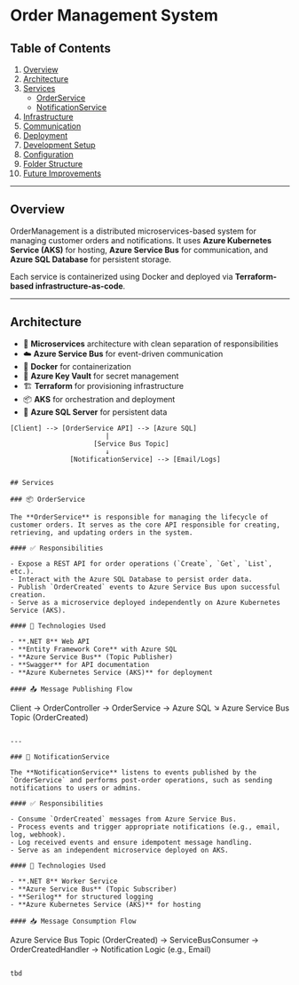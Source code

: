 # Order Management System

## Table of Contents

1. [Overview](#overview)  
2. [Architecture](#architecture)  
3. [Services](#services)  
   - [OrderService](#orderservice)
   - [NotificationService](#notificationservice)
4. [Infrastructure](#infrastructure)
5. [Communication](#communication-via-service-bus)
6. [Deployment](#deployment)
7. [Development Setup](#development-setup)
8. [Configuration](#configuration)
9. [Folder Structure](#folder-structure)
10. [Future Improvements](#future-improvements)

---

## Overview

OrderManagement is a distributed microservices-based system for managing customer orders and notifications. It uses **Azure Kubernetes Service (AKS)** for hosting, **Azure Service Bus** for communication, and **Azure SQL Database** for persistent storage.

Each service is containerized using Docker and deployed via **Terraform-based infrastructure-as-code**.

---

## Architecture

- 🧩 **Microservices** architecture with clean separation of responsibilities  
- ☁️ **Azure Service Bus** for event-driven communication  
- 🐳 **Docker** for containerization  
- 🔐 **Azure Key Vault** for secret management  
- 🏗️ **Terraform** for provisioning infrastructure  
- 📦 **AKS** for orchestration and deployment  
- 📡 **Azure SQL Server** for persistent data  

```plaintext
[Client] --> [OrderService API] --> [Azure SQL]
                        |
                     [Service Bus Topic]
                        ↓
               [NotificationService] --> [Email/Logs]


## Services

### 📦 OrderService

The **OrderService** is responsible for managing the lifecycle of customer orders. It serves as the core API responsible for creating, retrieving, and updating orders in the system.

#### ✅ Responsibilities

- Expose a REST API for order operations (`Create`, `Get`, `List`, etc.).
- Interact with the Azure SQL Database to persist order data.
- Publish `OrderCreated` events to Azure Service Bus upon successful creation.
- Serve as a microservice deployed independently on Azure Kubernetes Service (AKS).

#### 🔧 Technologies Used

- **.NET 8** Web API
- **Entity Framework Core** with Azure SQL
- **Azure Service Bus** (Topic Publisher)
- **Swagger** for API documentation
- **Azure Kubernetes Service (AKS)** for deployment

#### 📤 Message Publishing Flow

```
Client → OrderController → OrderService → Azure SQL
                                        ↘
                                       Azure Service Bus Topic (OrderCreated)
```

---

### 📨 NotificationService

The **NotificationService** listens to events published by the `OrderService` and performs post-order operations, such as sending notifications to users or admins.

#### ✅ Responsibilities

- Consume `OrderCreated` messages from Azure Service Bus.
- Process events and trigger appropriate notifications (e.g., email, log, webhook).
- Log received events and ensure idempotent message handling.
- Serve as an independent microservice deployed on AKS.

#### 🔧 Technologies Used

- **.NET 8** Worker Service
- **Azure Service Bus** (Topic Subscriber)
- **Serilog** for structured logging
- **Azure Kubernetes Service (AKS)** for hosting

#### 📥 Message Consumption Flow

```
Azure Service Bus Topic (OrderCreated) → ServiceBusConsumer → OrderCreatedHandler → Notification Logic (e.g., Email)
```

tbd